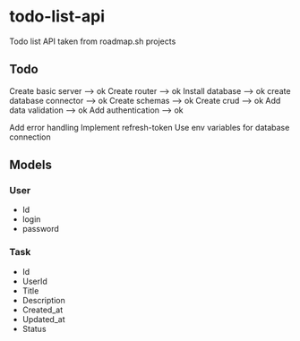 # todo-list-api
Todo list API taken from roadmap.sh projects


## Todo 

Create basic server --> ok 
Create router --> ok
Install database --> ok
create database connector --> ok 
Create schemas --> ok 
Create crud --> ok
Add data validation --> ok
Add authentication --> ok

Add error handling 
Implement refresh-token
Use env variables for database connection


## Models 

### User 

- Id
- login
- password

### Task

- Id
- UserId
- Title
- Description
- Created_at
- Updated_at
- Status

